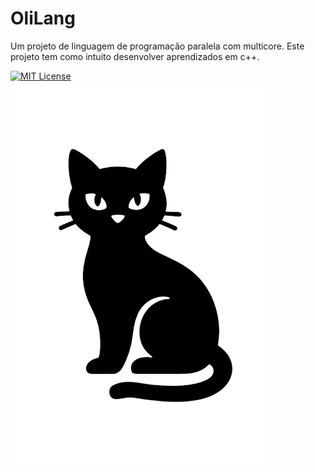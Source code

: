 # OliLang
Um projeto de linguagem de programação paralela com multicore. Este projeto tem como intuito desenvolver aprendizados em c++.

[![MIT License](https://img.shields.io/badge/License-MIT-green.svg)](https://github.com/forti8/OliLang/blob/main/license.txt)
![Logo](https://github.com/forti8/OliLang/blob/main/olilanglogo.png)
